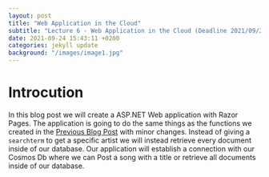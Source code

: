 ```yaml
---
layout: post
title: "Web Application in the Cloud"
subtitle: "Lecture 6 - Web Application in the Cloud (Deadline 2021/09/24 23:55)"
date: 2021-09-24 15:43:11 +0200
categories: jekyll update
background: "/images/image1.jpg"
---
```


# Introcution

In this blog post we will create a ASP.NET Web application with Razor Pages.
The application is going to do the same things as the functions we created in the [Previous Blog Post](https://orhan92.github.io/jekyll/update/2021/09/22/database-in-the-cloud.html) with minor changes. Instead of giving a `searchterm` to get a specific artist we will instead retrieve every document inside of our database. Our application will establish a connection with our Cosmos Db where we can Post a song with a title or retrieve all documents inside of our database.
